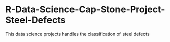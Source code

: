 # R-Data-Science-Cap-Stone-Project-Steel-Defects
This data science projects handles the classification of steel defects
